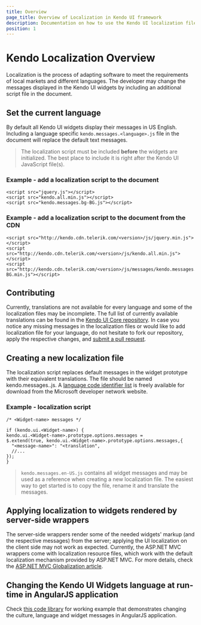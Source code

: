 ```yaml
---
title: Overview
page_title: Overview of Localization in Kendo UI framework
description: Documentation on how to use the Kendo UI localization files in order to change the default messages of widgets.
position: 1
---
```

# Kendo Localization Overview

Localization is the process of adapting software to meet the requirements of local markets and different languages.
The developer may change the messages displayed in the Kendo UI widgets by including an additional script file in the document.

## Set the current language

By default all Kendo UI widgets display their messages in US English. Including a language specific `kendo.messages.<language>.js` file in the document will replace the default text messages.

> The localization script must be included **before** the widgets are initialized. The best place to include it is right after the Kendo UI JavaScript file(s).

### Example - add a localization script to the document

    <script src="jquery.js"></script>
    <script src="kendo.all.min.js"></script>
    <script src="kendo.messages.bg-BG.js"></script>

### Example - add a localization script to the document from the CDN

    <script src="http://kendo.cdn.telerik.com/<version>/js/jquery.min.js"></script>
    <script src="http://kendo.cdn.telerik.com/<version>/js/kendo.all.min.js"></script>
    <script src="http://kendo.cdn.telerik.com/<version>/js/messages/kendo.messages.bg-BG.min.js"></script>

## Contributing

Currently, translations are not available for every language and some of the localization files may be incomplete.
The full list of currently available translations can be found in the [Kendo UI Core repository](https://github.com/telerik/kendo-ui-core/tree/master/src/messages).
In case you notice any missing messages in the localization files or would like to add localization file for your language, do not hesitate to fork our repository, apply the respective changes, and [submit a pull request](https://github.com/telerik/kendo-ui-core/blob/master/CONTRIBUTING.md#3-submit-a-pull-request).

## Creating a new localization file

The localization script replaces default messages in the widget prototype with their equivalent translations. The file should be named kendo.messages.<language>.js.
A [language code identifier list](http://msdn.microsoft.com/en-us/library/cc233965.aspx) is freely available for download from the Microsoft developer network website.

### Example - localization script

    /* <Widget-name> messages */

    if (kendo.ui.<Widget-name>) {
    kendo.ui.<Widget-name>.prototype.options.messages =
    $.extend(true, kendo.ui.<Widget-name>.prototype.options.messages,{
      "<message-name>": "<translation",
      //...
    });
    }

> `kendo.messages.en-US.js` contains all widget messages and may be used as a reference when creating a new localization file. The easiest way to get started is to copy the file, rename it and translate the messages.

## Applying localization to widgets rendered by server-side wrappers

The server-side wrappers render some of the needed widgets' markup (and the respective messages) from the server; applying the UI localization on the client side may not work as expected.
Currently, the ASP.NET MVC wrappers come with localization resource files, which work with the default localization mechanism provided by ASP.NET MVC. For more details, check the [ASP.NET MVC Globalization article](/aspnet-mvc/globalization#localized-user-interface).

## Changing the Kendo UI Widgets language at run-time in AngularJS application

Check [this code library](http://www.telerik.com/support/code-library/kendo-globalization-localization-with-angular-translate) for working example that demonstrates changing the culture, language and widget messages in AngularJS application.
